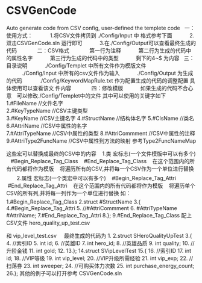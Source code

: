 # CSVGenCode
Auto generate code from CSV config, user-defined the templete code
 
一：使用方式：
　　　1.将CSV文件拷贝到 ./Config/Input 中 格式参考下面
　　　2.双击CSVGenCode.sln 运行即可
　　　3.在./Config/Output可以查看最终生成的代码
　　　 
二：CSV格式
 
　　　第一行为注释
　　　第二行为生成的代码中的属性名字
　　　第三行为生成的代码中的类型
　　　剩下的4~$ 为内容
 
三：目录说明
　　　./Config/Templet 中所有文件作为模版文件
　　　./Config/Input 中所有的csv文件作为输入
　　　./Config/Output 为生成的代码
　　　./Config/KeywordMapRule.txt 作为配置生成的代码的调整配置 具体使用可以查看该文 件内容
　　　 
四：修改模版
　　　如果生成的代码不合心意　可以修改./Config/Templet中的文件
其中可以使用的关键字如下
1.#FileName         	//文件名字            
2.#KeyTypeName      	//CSV主键类型           
3.#KeyName          	//CSV主键名字
4.#StructName       	//结构体名字
5.#ClsName          	//类名
6.#AttriName        	//CSV中属性的名字         
7.#AttriTypeName            //CSV中属性的类型
8.#AttriCommment            //CSV中属性的注释   
9.#AttriType2FuncName       //CSV中属性到方法的映射 参考Type2FuncNameMap

这些宏可以替换成最终的CSV中的内容
   1.类 宏标志(一个文件模版中可以有多个)
   #Begin_Replace_Tag_Class
   #End_Replace_Tag_Class
   在这个范围内的所有代码都将作为模版
   将遍历所有的CSV,并将每一个CSV作为一个单位进行替换
   
   2.属性 宏标志(一个类宏中可以有多个)
   #Begin_Replace_Tag_Attri
   #End_Replace_Tag_Attri
   在这个范围内的所有代码都将作为模版
   将遍历单个CSV的所有列,并将每一列作为一个单位进行替换
如：
1.#Begin_Replace_Tag_Class
2.struct #StructName
3.{
4.#Begin_Replace_Tag_Attri
5.	//#AttriCommment
6.	#AttriTypeName		#AttriName;
7.#End_Replace_Tag_Attri
8.};
9.#End_Replace_Tag_Class
配上CSV文件
hero_quality_up_test.csv


和
vip_level_test.csv
 
 
最终生成的代码为
1.
2.struct SHeroQualityUpTest
3.{
4.	//索引ID
5.	int		id;
6.	//英雄ID
7.	int		hero_id;
8.	//英雄品质
9.	int		quality;
10.	//升阶金钱
11.	int		gold;
12.
13.};
14.struct SVipLevelTest
15.{
16.	//索引ID
17.	int		id;
18.	//VIP等级
19.	int		vip_level;
20.	//VIP升级所需经验
21.	int		vip_exp;
22.	//扫荡券
23.	int		sweeper;
24.	//可购买体力次数
25.	int		purchase_energy_count;
26.};
其他的例子可以打开参考
CSVGenCode.sln
 
